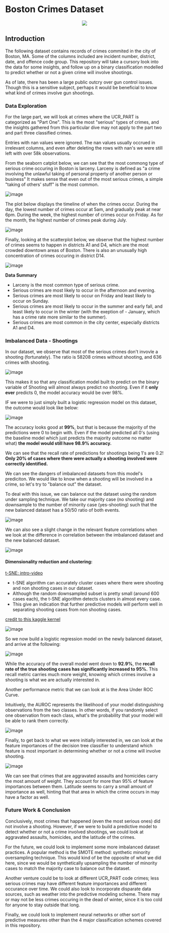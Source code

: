 # Boston Crimes Dataset 

<p align = 'center'>
<img src= https://c1.staticflickr.com/5/4163/33559981643_1e7d0bd3ac_b.jpg>
</p>

## Introduction

The following dataset contains records of crimes commited in the city of Boston, MA. Some of the columns included are incident number, district, date, and offence code group. This repository will take a cursory look into the data for some insights, and follow up on a binary classification modelled to predict whether or not a given crime will involve shootings. 

As of late, there has been a large public outcry over gun control issues. Though this is a sensitive subject, perhaps it would be beneficial to know what kind of crimes involve gun shootings. 

### Data Exploration

For the large part, we will look at crimes where the UCR_PART is categorized as "Part One". This is the most "serious" types of crimes, and the insights gathered from this particular dive may not apply to the part two and part three classified crimes. 

Entries with nan values were ignored. The nan values usually occrued in irrelevant columns, and even after deleting the rows with nan's we were still left with over 58k observations.

From the seaborn catplot below, we can see that the most commong type of serious crime occuring in Boston is larceny. Larceny is defined as "a crime involving the unlawful taking of personal property of another person or business" It makes sense that even out of the most serious crimes, a simple "taking of others' stuff" is the most common.

![image](https://user-images.githubusercontent.com/49466466/62897554-8685d900-bd21-11e9-87af-0b38bb637923.png)

The plot below displays the timeline of when the crimes occur. During the day, the lowest number of crimes occur at 5am, and gradually peak at near 6pm. During the week, the highest number of crimes occur on Friday. As for the month, the highest number of crimes peak during July.

![image](https://user-images.githubusercontent.com/49466466/62897713-d6fd3680-bd21-11e9-8029-1df76f996387.png)

Finally, looking at the scatterplot below, we observe that the highest number of crimes seems to happen in districts A1 and D4, which are the most crowded downtown areas of Boston. There is also an unusually high concentration of crimes occuring in district D14.

![image](https://user-images.githubusercontent.com/49466466/62897803-f005e780-bd21-11e9-82be-4b1f76f1f873.png)

**Data Summary**
- Larceny is the most common type of serious crime.
- Serious crimes are most likely to occur in the afternoon and evening.
- Serious crimes are most likely to occur on Friday and least likely to occur on Sunday.
- Serious crimes are most likely to occur in the summer and early fall, and least likely to occur in the winter (with the exeption of - January, which has a crime rate more similar to the summer).
- Serious crimes are most common in the city center, especially districts A1 and D4.

### Imbalanced Data - Shootings

In our dataset, we observe that most of the serious crimes don't invovle a shooting (fortunately). The ratio is 58208 crimes without shooting, and 636 crimes with shooting.

![image](https://user-images.githubusercontent.com/49466466/62898024-8508e080-bd22-11e9-97bd-b4657f6203d8.png)

This makes it so that any classification model built to predict on the binary variable of Shooting will almost always predict no shooting. Even if it **only ever** predicts 0, the model accuracy would be over 98%.

IF we were to just simply built a logistic regression model on this dataset, the outcome would look like below:

![image](https://user-images.githubusercontent.com/49466466/62898257-0fe9db00-bd23-11e9-9bde-3d6ef0e15b7a.png)

The accuracy looks good at **99%**, but that is because the majority of the predictions were 0 to begin with. Even if the model predicted all 0's (using the baseline model which just predicts the majority outcome no matter what) **the model would still have 98.9% accuracy.**

We can see that the recall rate of predictions for shootings being 1's are 0.2! **Only 20% of cases where there were actually a shooting involved were correctly identified.**

We can see the dangers of imbalanced datasets from this model's prediciton. We would like to know when a shooting will be involved in a crime, so let's try to "balance out" the dataset.

To deal with this issue, we can balance out the dataset using the random under sampling technique. We take our majority case (no shooting) and downsample to the number of minority case (yes-shooting) such that the new balanced dataset has a 50/50 ratio of both events.

![image](https://user-images.githubusercontent.com/49466466/62898177-e7fa7780-bd22-11e9-9b00-0217f0bfb039.png)

We can also see a slight change in the relevant feature correlations when we look at the difference in correlation between the imbalanced dataset and the new balanced dataset.

![image](https://user-images.githubusercontent.com/49466466/62898356-46275a80-bd23-11e9-9c0c-4f3589f0e89f.png)

#### Dimensionality reduction and clustering:

[t-SNE: intro-video](https://www.youtube.com/watch?v=NEaUSP4YerM)

- t-SNE algorithm can accurately cluster cases where there were shooting and non shooting cases in our dataset.
- Although the random downsampled subset is pretty small (around 600 cases each), the t-SNE algorithm detects clusters in almost every case.
- This give an indication that further predictive models will perform well in separating shooting cases from non shooting cases.

[credit to this kaggle kernel](https://www.kaggle.com/janiobachmann/credit-fraud-dealing-with-imbalanced-datasets)

![image](https://user-images.githubusercontent.com/49466466/62898484-9b636c00-bd23-11e9-917c-c922cc2c74a3.png)

So we now build a logistic regression model on the newly balanced dataset, and arrive at the following:

![image](https://user-images.githubusercontent.com/49466466/62898525-b209c300-bd23-11e9-8bb9-04f01c9fd623.png)

While the accuracy of the overall model went down to **92.9%**, the **recall rate of the true shooting cases has significantly increased to 95%.** This recall metric carries much more weight, knowing which crimes involve a shooting is what we are actually interested in.

Another performance metric that we can look at is the Area Under ROC Curve.

Intuitively, the AUROC represents the likelihood of your model distinguishing observations from the two classes. In other words, if you randomly select one observation from each class, what's the probability that your model will be able to rank them correctly.

![image](https://user-images.githubusercontent.com/49466466/62898569-cf3e9180-bd23-11e9-88d1-605841460350.png)

Finally, to get back to what we were initially interested in, we can look at the feature importances of the decision tree classifier to understand which feature is most important in determining whether or not a crime will involve shooting.

![image](https://user-images.githubusercontent.com/49466466/62898628-f2694100-bd23-11e9-9174-e7365518e60a.png)

We can see that crimes that are aggravated assaults and homicides carry the most amount of weight. They account for more than 95% of feature importances between them. Latitude seems to carry a small amount of importance as well, hinting that that area in which the crime occurs in may have a factor as well.

### Future Work & Conclusion

Conclusively, most crimes that happened (even the most serious ones) did not involve a shooting. However, if we were to build a predictive model to detect whether or not a crime involved shootings, we could look at aggravated assaults, homicides, and the latitude of the crimes. 

For the future, we could look to implement some more imbalanced dataset practices. A popular method is the SMOTE method: synthetic minority oversampling technique. This would kind of be the opposite of what we did here, since we would be synthetically upsampling the number of minority cases to match the majority case to balance out the dataset. 

Another venture could be to look at different UCR_PART code crimes; less serious crimes may have different feature importances and different occurance over time. We could also look to incorporate disparate data sources, such as weather into the predictive modeling scheme. There may or may not be less crimes occuring in the dead of winter, since it is too cold for anyone to stay outside that long. 

Finally, we could look to implement neural networks or other sort of predictive measures other than the 4 major classification schemes covered in this repository. 
